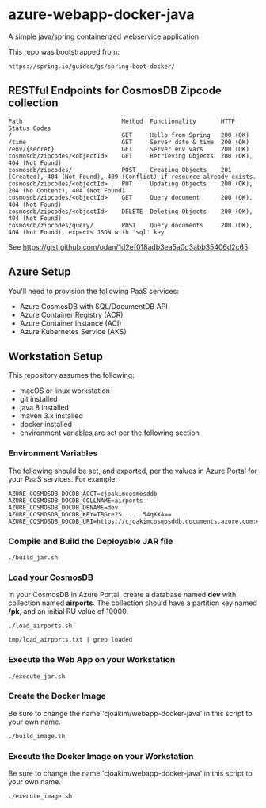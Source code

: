 # azure-webapp-docker-java

A simple java/spring containerized webservice application

This repo was bootstrapped from:
```
https://spring.io/guides/gs/spring-boot-docker/
```

## RESTful Endpoints for CosmosDB Zipcode collection

```
Path                            Method  Functionality       HTTP Status Codes
/                               GET     Hello from Spring   200 (OK)
/time                           GET     Server date & time  200 (OK)
/env/{secret}                   GET     Server env vars     200 (OK)
cosmosdb/zipcodes/<objectId>    GET     Retrieving Objects  200 (OK), 404 (Not Found)
cosmosdb/zipcodes/              POST    Creating Objects    201 (Created), 404 (Not Found), 409 (Conflict) if resource already exists.
cosmosdb/zipcodes/<objectId>    PUT     Updating Objects    200 (OK), 204 (No Content), 404 (Not Found)
cosmosdb/zipcodes/<objectId>    GET     Query document      200 (OK), 404 (Not Found)
cosmosdb/zipcodes/<objectId>    DELETE  Deleting Objects    200 (OK), 404 (Not Found)
cosmosdb/zipcodes/query/        POST    Query documents     200 (OK), 404 (Not Found), expects JSON with 'sql' key
```

See https://gist.github.com/odan/1d2ef018adb3ea5a0d3abb35406d2c65

## Azure Setup

You'll need to provision the following PaaS services:
- Azure CosmosDB with SQL/DocumentDB API
- Azure Container Registry (ACR)
- Azure Container Instance (ACI)
- Azure Kubernetes Service (AKS)

## Workstation Setup

This repository assumes the following:
- macOS or linux workstation
- git installed
- java 8 installed
- maven 3.x installed
- docker installed
- environment variables are set per the following section

### Environment Variables

The following should be set, and exported, per the values in Azure Portal for your PaaS services.
For example:
```
AZURE_COSMOSDB_DOCDB_ACCT=cjoakimcosmosddb
AZURE_COSMOSDB_DOCDB_COLLNAME=airports
AZURE_COSMOSDB_DOCDB_DBNAME=dev
AZURE_COSMOSDB_DOCDB_KEY=TBGre2S......54qXXA==
AZURE_COSMOSDB_DOCDB_URI=https://cjoakimcosmosddb.documents.azure.com:443/
```

### Compile and Build the Deployable JAR file

```
./build_jar.sh
```

### Load your CosmosDB

In your CosmosDB in Azure Portal, create a database named **dev** with collection named **airports**.
The collection should have a partition key named **/pk**, and an initial RU value of 10000.

```
./load_airports.sh

tmp/load_airports.txt | grep loaded
```

### Execute the Web App on your Workstation

```
./execute_jar.sh
```

### Create the Docker Image

Be sure to change the name 'cjoakim/webapp-docker-java' in this script to your own name.
```
./build_image.sh
```

### Execute the Docker Image on your Workstation

Be sure to change the name 'cjoakim/webapp-docker-java' in this script to your own name.
```
./execute_image.sh
```


